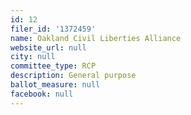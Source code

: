 ```yaml
---
id: 12
filer_id: '1372459'
name: Oakland Civil Liberties Alliance
website_url: null
city: null
committee_type: RCP
description: General purpose
ballot_measure: null
facebook: null
---
```


